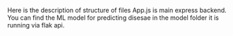 Here is the description of structure of files
App.js is main express backend. 
You can find the ML model for predicting disesae in the model folder it is running via flak api.
